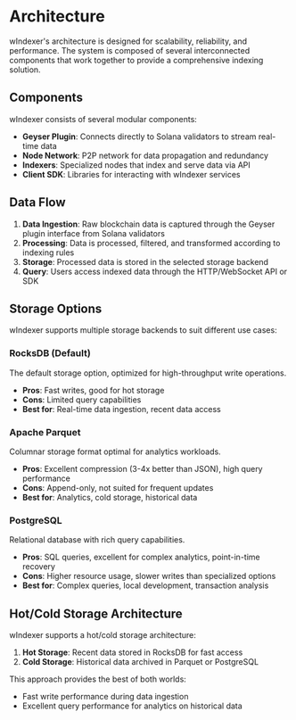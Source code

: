# Architecture

wIndexer's architecture is designed for scalability, reliability, and performance. The system is composed of several interconnected components that work together to provide a comprehensive indexing solution.

## Components

wIndexer consists of several modular components:

* **Geyser Plugin**: Connects directly to Solana validators to stream real-time data
* **Node Network**: P2P network for data propagation and redundancy
* **Indexers**: Specialized nodes that index and serve data via API
* **Client SDK**: Libraries for interacting with wIndexer services

## Data Flow

1. **Data Ingestion**: Raw blockchain data is captured through the Geyser plugin interface from Solana validators
2. **Processing**: Data is processed, filtered, and transformed according to indexing rules
3. **Storage**: Processed data is stored in the selected storage backend
4. **Query**: Users access indexed data through the HTTP/WebSocket API or SDK

## Storage Options

wIndexer supports multiple storage backends to suit different use cases:

### RocksDB (Default)

The default storage option, optimized for high-throughput write operations.

* **Pros**: Fast writes, good for hot storage
* **Cons**: Limited query capabilities
* **Best for**: Real-time data ingestion, recent data access

### Apache Parquet

Columnar storage format optimal for analytics workloads.

* **Pros**: Excellent compression (3-4x better than JSON), high query performance
* **Cons**: Append-only, not suited for frequent updates
* **Best for**: Analytics, cold storage, historical data

### PostgreSQL

Relational database with rich query capabilities.

* **Pros**: SQL queries, excellent for complex analytics, point-in-time recovery
* **Cons**: Higher resource usage, slower writes than specialized options
* **Best for**: Complex queries, local development, transaction analysis

## Hot/Cold Storage Architecture

wIndexer supports a hot/cold storage architecture:

1. **Hot Storage**: Recent data stored in RocksDB for fast access
2. **Cold Storage**: Historical data archived in Parquet or PostgreSQL

This approach provides the best of both worlds:

* Fast write performance during data ingestion
* Excellent query performance for analytics on historical data 